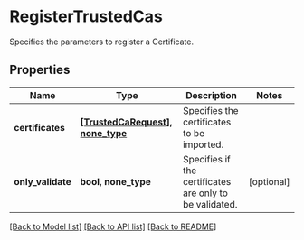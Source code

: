 # RegisterTrustedCas

Specifies the parameters to register a Certificate.

## Properties
Name | Type | Description | Notes
------------ | ------------- | ------------- | -------------
**certificates** | [**[TrustedCaRequest], none_type**](TrustedCaRequest.md) | Specifies the certificates to be imported. | 
**only_validate** | **bool, none_type** | Specifies if the certificates are only to be validated. | [optional] 

[[Back to Model list]](../README.md#documentation-for-models) [[Back to API list]](../README.md#documentation-for-api-endpoints) [[Back to README]](../README.md)


